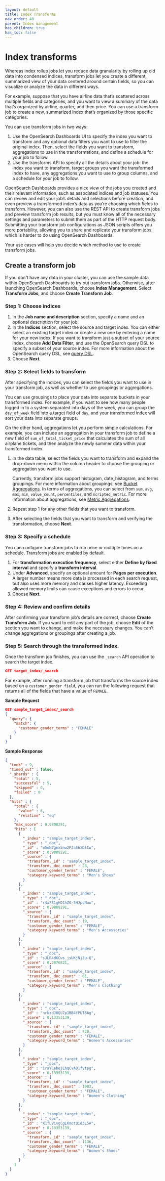 ```yaml
---
layout: default
title: Index Transforms
nav_order: 40
parent: Index management
has_children: true
has_toc: false
---
```


# Index transforms

Whereas index rollup jobs let you reduce data granularity by rolling up old data into condensed indices, transform jobs let you create a different, summarized view of your data centered around certain fields, so you can visualize or analyze the data in different ways.

For example, suppose that you have airline data that’s scattered across multiple fields and categories, and you want to view a summary of the data that’s organized by airline, quarter, and then price. You can use a transform job to create a new, summarized index that’s organized by those specific categories.

You can use transform jobs in two ways:

1. Use the OpenSearch Dashboards UI to specify the index you want to transform and any optional data filters you want to use to filter the original index. Then, select the fields you want to transform, aggregations to use in the transformations, and define a schedule for your job to follow.
2. Use the transforms API to specify all the details about your job: the index you want to transform, target groups you want the transformed index to have, any aggregations you want to use to group columns, and a schedule for your job to follow.

OpenSearch Dashboards provides a nice view of the jobs you created and their relevant information, such as associated indices and job statuses. You can review and edit your job’s details and selections before creation, and even preview a transformed index’s data as you’re choosing which fields to transform. However, you can also use the REST API to create transform jobs and preview transform job results, but you must know all of the necessary settings and parameters to submit them as part of the HTTP request body. Submitting your transform job configurations as JSON scripts offers you more portability, allowing you to share and replicate your transform jobs, which is harder to do using OpenSearch Dashboards.

Your use cases will help you decide which method to use to create transform jobs.

## Create a transform job

If you don't have any data in your cluster, you can use the sample data within OpenSearch Dashboards to try out transform jobs. Otherwise, after launching OpenSearch Dashboards, choose **Index Management**. Select **Transform Jobs**, and choose **Create Transform Job**.

### Step 1: Choose indices

1. In the **Job name and description** section, specify a name and an optional description for your job.
2. In the **Indices** section, select the source and target index. You can either select an existing target index or create a new one by entering a name for your new index. If you want to transform just a subset of your source index, choose **Add Data Filter**, and use the OpenSearch query DSL to specify a subset of your source index. For more information about the OpenSearch query DSL, see [query DSL](../../opensearch/query-dsl/).
3. Choose **Next**.

### Step 2: Select fields to transform

After specifying the indices, you can select the fields you want to use in your transform job, as well as whether to use groupings or aggregations.

You can use groupings to place your data into separate buckets in your transformed index. For example, if you want to see how many people logged in to a system separated into days of the week, you can group the `day_of_week` field into a target field of `day`, and your transformed index will sort your data into separate groups.

On the other hand, aggregations let you perform simple calculations. For example, you can include an aggregation in your transform job to define a new field of `sum_of_total_ticket_price` that calculates the sum of all airplane tickets, and then analyze the newly summer data within your transformed index.

1. In the data table, select the fields you want to transform and expand the drop-down menu within the column header to choose the grouping or aggregation you want to use.

    Currently, transform jobs support histogram, date_histogram, and terms groupings. For more information about groupings, see [Bucket Aggregations](../../opensearch/bucket-agg/). In terms of aggregations, you can select from `sum`, `avg`, `max`, `min`, `value_count`, `percentiles`, and `scripted_metric`. For more information about aggregations, see [Metric Aggregations](../../opensearch/metric-agg/).

2. Repeat step 1 for any other fields that you want to transform.
3. After selecting the fields that you want to transform and verifying the transformation, choose **Next**.

### Step 3: Specify a schedule

You can configure transform jobs to run once or multiple times on a schedule. Transform jobs are enabled by default.

1. For **transformation execution frequency**, select either **Define by fixed interval** and specify a **transform interval**.
2. Under **Advanced**, specify an optional amount for **Pages per execution**. A larger number means more data is processed in each search request, but also uses more memory and causes higher latency. Exceeding allowed memory limits can cause exceptions and errors to occur.
3. Choose **Next**.

### Step 4: Review and confirm details

After confirming your transform job’s details are correct, choose **Create Transform Job**. If you want to edit any part of the job, choose **Edit** of the section you want to change, and make the necessary changes. You can’t change aggregations or groupings after creating a job.

### Step 5: Search through the transformed index.

Once the transform job finishes, you can use the `_search` API operation to search the target index.

```json
GET target_index/_search
```

For example, after running a transform job that transforms the source index based on a `customer_gender field`, you can run the following request that returns all of the fields that have a value of `FEMALE`.

**Sample Request**

```json
GET sample_target_index/_search
{
  "query": {
    "match": {
      "customer_gender_terms" : "FEMALE"
    }
  }
}
```

**Sample Response**

```json
{
  "took" : 9,
  "timed_out" : false,
  "_shards" : {
    "total" : 5,
    "successful" : 5,
    "skipped" : 0,
    "failed" : 0
  },
  "hits" : {
    "total" : {
      "value" : 6,
      "relation" : "eq"
    },
    "max_score" : 0.9808291,
    "hits" : [
      {
        "_index" : "sample_target_index",
        "_type" : "_doc",
        "_id" : "w5oN7gnx5nw2PJaS6zDlCw",
        "_score" : 0.9808291,
        "_source" : {
          "transform._id" : "sample_target_index",
          "transform._doc_count" : 23,
          "customer_gender_terms" : "FEMALE",
          "category.keyword_terms" : "Men's Shoes"
        }
      },
      {
        "_index" : "sample_target_index",
        "_type" : "_doc",
        "_id" : "r4xZ81gHD1hZG-5HJpcNaw",
        "_score" : 0.9808291,
        "_source" : {
          "transform._id" : "sample_target_index",
          "transform._doc_count" : 19,
          "customer_gender_terms" : "FEMALE",
          "category.keyword_terms" : "Men's Accessories"
        }
      },
      {
        "_index" : "sample_target_index",
        "_type" : "_doc",
        "_id" : "sJLR4dGCws_jsUKjNj3u-Q",
        "_score" : 0.2876821,
        "_source" : {
          "transform._id" : "sample_target_index",
          "transform._doc_count" : 61,
          "customer_gender_terms" : "FEMALE",
          "category.keyword_terms" : "Men's Clothing"
        }
      },
      {
        "_index" : "sample_target_index",
        "_type" : "_doc",
        "_id" : "nrkzdJOQU7p1BB4fPUT6Ag",
        "_score" : 0.13353139,
        "_source" : {
          "transform._id" : "sample_target_index",
          "transform._doc_count" : 730,
          "customer_gender_terms" : "FEMALE",
          "category.keyword_terms" : "Women's Accessories"
        }
      },
      {
        "_index" : "sample_target_index",
        "_type" : "_doc",
        "_id" : "1raYCebejLhqCvA81fytpg",
        "_score" : 0.13353139,
        "_source" : {
          "transform._id" : "sample_target_index",
          "transform._doc_count" : 1903,
          "customer_gender_terms" : "FEMALE",
          "category.keyword_terms" : "Women's Clothing"
        }
      },
      {
        "_index" : "sample_target_index",
        "_type" : "_doc",
        "_id" : "X1fLVivgCgLKmctQid3L5A",
        "_score" : 0.13353139,
        "_source" : {
          "transform._id" : "sample_target_index",
          "transform._doc_count" : 1136,
          "customer_gender_terms" : "FEMALE",
          "category.keyword_terms" : "Women's Shoes"
        }
      }
    ]
  }
}
```
